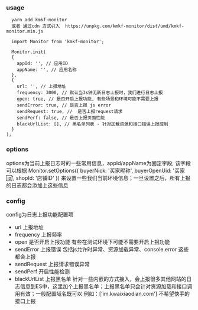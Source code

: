 <!-- 监控SDK主要分为3个模块
- 采集
- 存储
  - 内存
  - 缓存
- 上报
  - 上报方式
    - xhr
    - fetch
    - sendBeacon
  - 上报时机
    - 当有采集信息录入的时候，使用防抖函数进行处理，当超过设置频次时间之外，我们触发我们的日志上报 -->

<!-- ### 项目测试
```
  yarn run build
  http-server -p 1234
  cd server && node index.js
``` -->
### usage
```
  yarn add kmkf-monitor
  或者 通过cdn 方式引入  https://unpkg.com/kmkf-monitor/dist/umd/kmkf-monitor.min.js

  import Monitor from 'kmkf-monitor';

  Monitor.init(
  {
    appId: '', // 应用ID
    appName: '', // 应用名称
  },
  {
    url: '', // 上报地址
    frequency: 3000, // 默认当3s钟无新日志上报时，我们进行日志上报
    open: true, // 是否开启上报功能, 有些场景和环境可能不需要上报
    sendError: true, // 是否上报 js error
    sendRequest: true, //  是否上报request请求
    sendPerf: false, // 是否上报页面性能
    blackUrlList: [], // 黑名单列表 - 针对加载资源和接口错误上报控制
  }
);
```

### options
options为当前上报日志时的一些常用信息，appId/appName为固定字段; 该字段可以根据
Monitor.setOptions({
  buyerNick: '买家昵称',
  buyerOpenUid: '买家🆔',
  shopId: '店铺ID'
})
来设置一些我们当前环境信息；一旦设置之后，所有上报的日志都会添加上这些信息

### config
config为日志上报功能配置项
- url 上报地址
- frequency 上报频率
- open 是否开启上报功能 有些在测试环境下可能不需要开启上报功能
- sendError 上报错误 包括js允许时异常、资源加载异常、console.error 这些都会上报
- sendRequest 上报请求错误异常
- sendPerf 开启性能检测
- blackUrlList 上报黑名单 针对一些内嵌的方式接入，会上报很多其他网站的日志信息到ES中，这里加个上报黑名单；上报黑名单只会针对资源加载和接口调用有效；一般配置域名既可以 例如：['im.kwaixiaodian.com'] 不希望快手的接口上报

